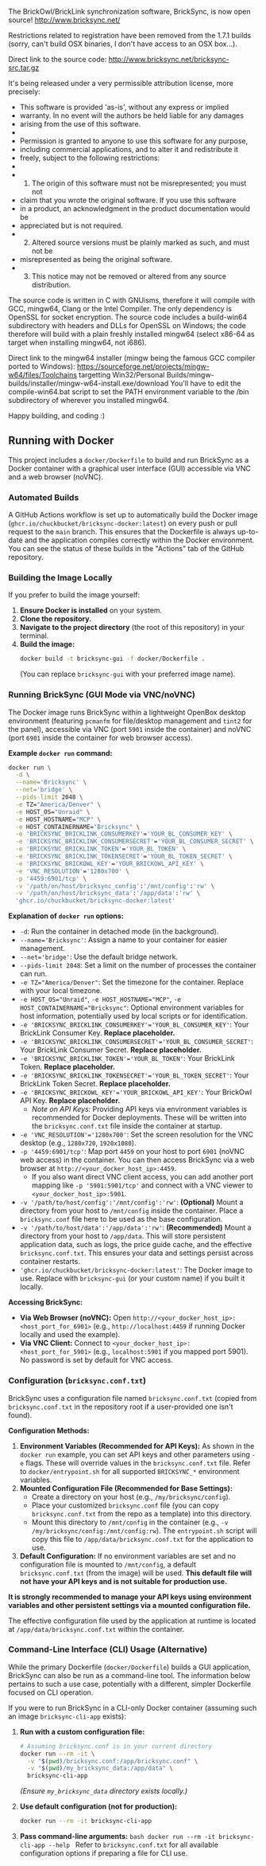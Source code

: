 The BrickOwl/BrickLink synchronization software, BrickSync, is now open source!
http://www.bricksync.net/

Restrictions related to registration have been removed from the 1.7.1 builds (sorry, can't build OSX binaries, I don't have access to an OSX box...).

Direct link to the source code:
http://www.bricksync.net/bricksync-src.tar.gz

It's being released under a very permissible attribution license, more precisely:

- This software is provided 'as-is', without any express or implied
- warranty. In no event will the authors be held liable for any damages
- arising from the use of this software.
-
- Permission is granted to anyone to use this software for any purpose,
- including commercial applications, and to alter it and redistribute it
- freely, subject to the following restrictions:
-
- 1. The origin of this software must not be misrepresented; you must not
- claim that you wrote the original software. If you use this software
- in a product, an acknowledgment in the product documentation would be
- appreciated but is not required.
- 2. Altered source versions must be plainly marked as such, and must not be
- misrepresented as being the original software.
- 3. This notice may not be removed or altered from any source distribution.

The source code is written in C with GNUisms, therefore it will compile with GCC, mingw64, Clang or the Intel Compiler. The only dependency is OpenSSL for socket encryption. The source code includes a build-win64 subdirectory with headers and DLLs for OpenSSL on Windows; the code therefore will build with a plain freshly installed mingw64 (select x86-64 as target when installing mingw64, not i686).

Direct link to the mingw64 installer (mingw being the famous GCC compiler ported to Windows):
https://sourceforge.net/projects/mingw-w64/files/Toolchains targetting Win32/Personal Builds/mingw-builds/installer/mingw-w64-install.exe/download
You'll have to edit the compile-win64.bat script to set the PATH environment variable to the /bin subdirectory of wherever you installed mingw64.

Happy building, and coding :)

## Running with Docker

This project includes a `docker/Dockerfile` to build and run BrickSync as a Docker container with a graphical user interface (GUI) accessible via VNC and a web browser (noVNC).

### Automated Builds

A GitHub Actions workflow is set up to automatically build the Docker image (`ghcr.io/chuckbucket/bricksync-docker:latest`) on every push or pull request to the `main` branch. This ensures that the Dockerfile is always up-to-date and the application compiles correctly within the Docker environment. You can see the status of these builds in the "Actions" tab of the GitHub repository.

### Building the Image Locally

If you prefer to build the image yourself:

1.  **Ensure Docker is installed** on your system.
2.  **Clone the repository.**
3.  **Navigate to the project directory** (the root of this repository) in your terminal.
4.  **Build the image:**
    ```bash
    docker build -t bricksync-gui -f docker/Dockerfile .
    ```
    (You can replace `bricksync-gui` with your preferred image name).

### Running BrickSync (GUI Mode via VNC/noVNC)

The Docker image runs BrickSync within a lightweight OpenBox desktop environment (featuring `pcmanfm` for file/desktop management and `tint2` for the panel), accessible via VNC (port `5901` inside the container) and noVNC (port `6901` inside the container for web browser access).

**Example `docker run` command:**

```bash
docker run \
  -d \
  --name='Bricksync' \
  --net='bridge' \
  --pids-limit 2048 \
  -e TZ="America/Denver" \
  -e HOST_OS="Unraid" \
  -e HOST_HOSTNAME="MCP" \
  -e HOST_CONTAINERNAME="Bricksync" \
  -e 'BRICKSYNC_BRICKLINK_CONSUMERKEY'='YOUR_BL_CONSUMER_KEY' \
  -e 'BRICKSYNC_BRICKLINK_CONSUMERSECRET'='YOUR_BL_CONSUMER_SECRET' \
  -e 'BRICKSYNC_BRICKLINK_TOKEN'='YOUR_BL_TOKEN' \
  -e 'BRICKSYNC_BRICKLINK_TOKENSECRET'='YOUR_BL_TOKEN_SECRET' \
  -e 'BRICKSYNC_BRICKOWL_KEY'='YOUR_BRICKOWL_API_KEY' \
  -e 'VNC_RESOLUTION'='1280x700' \
  -p '4459:6901/tcp' \
  -v '/path/on/host/bricksync_config':'/mnt/config':'rw' \
  -v '/path/on/host/bricksync_data':'/app/data':'rw' \
  'ghcr.io/chuckbucket/bricksync-docker:latest'
```

**Explanation of `docker run` options:**

- `-d`: Run the container in detached mode (in the background).
- `--name='Bricksync'`: Assign a name to your container for easier management.
- `--net='bridge'`: Use the default bridge network.
- `--pids-limit 2048`: Set a limit on the number of processes the container can run.
- `-e TZ="America/Denver"`: Set the timezone for the container. Replace with your local timezone.
- `-e HOST_OS="Unraid"`, `-e HOST_HOSTNAME="MCP"`, `-e HOST_CONTAINERNAME="Bricksync"`: Optional environment variables for host information, potentially used by local scripts or for identification.
- `-e 'BRICKSYNC_BRICKLINK_CONSUMERKEY'='YOUR_BL_CONSUMER_KEY'`: Your BrickLink Consumer Key. **Replace placeholder.**
- `-e 'BRICKSYNC_BRICKLINK_CONSUMERSECRET'='YOUR_BL_CONSUMER_SECRET'`: Your BrickLink Consumer Secret. **Replace placeholder.**
- `-e 'BRICKSYNC_BRICKLINK_TOKEN'='YOUR_BL_TOKEN'`: Your BrickLink Token. **Replace placeholder.**
- `-e 'BRICKSYNC_BRICKLINK_TOKENSECRET'='YOUR_BL_TOKEN_SECRET'`: Your BrickLink Token Secret. **Replace placeholder.**
- `-e 'BRICKSYNC_BRICKOWL_KEY'='YOUR_BRICKOWL_API_KEY'`: Your BrickOwl API Key. **Replace placeholder.**
  - _Note on API Keys:_ Providing API keys via environment variables is recommended for Docker deployments. These will be written into the `bricksync.conf.txt` file inside the container at startup.
- `-e 'VNC_RESOLUTION'='1280x700'`: Set the screen resolution for the VNC desktop (e.g., `1280x720`, `1920x1080`).
- `-p '4459:6901/tcp'`: Map port `4459` on your host to port `6901` (noVNC web access) in the container. You can then access BrickSync via a web browser at `http://<your_docker_host_ip>:4459`.
  - If you also want direct VNC client access, you can add another port mapping like `-p '5901:5901/tcp'` and connect with a VNC viewer to `<your_docker_host_ip>:5901`.
- `-v '/path/to/host/config':'/mnt/config':'rw'`: **(Optional)** Mount a directory from your host to `/mnt/config` inside the container. Place a `bricksync.conf` file here to be used as the base configuration.
- `-v '/path/to/host/data':'/app/data':'rw'`: **(Recommended)** Mount a directory from your host to `/app/data`. This will store persistent application data, such as logs, the price guide cache, and the effective `bricksync.conf.txt`. This ensures your data and settings persist across container restarts.
- `'ghcr.io/chuckbucket/bricksync-docker:latest'`: The Docker image to use. Replace with `bricksync-gui` (or your custom name) if you built it locally.

**Accessing BrickSync:**

- **Via Web Browser (noVNC):** Open `http://<your_docker_host_ip>:<host_port_for_6901>` (e.g., `http://localhost:4459` if running Docker locally and used the example).
- **Via VNC Client:** Connect to `<your_docker_host_ip>:<host_port_for_5901>` (e.g., `localhost:5901` if you mapped port 5901). No password is set by default for VNC access.

### Configuration (`bricksync.conf.txt`)

BrickSync uses a configuration file named `bricksync.conf.txt` (copied from `bricksync.conf.txt` in the repository root if a user-provided one isn't found).

**Configuration Methods:**

1.  **Environment Variables (Recommended for API Keys):** As shown in the `docker run` example, you can set API keys and other parameters using `-e` flags. These will override values in the `bricksync.conf.txt` file. Refer to `docker/entrypoint.sh` for all supported `BRICKSYNC_*` environment variables.
2.  **Mounted Configuration File (Recommended for Base Settings):**
    - Create a directory on your host (e.g., `/my/bricksync/config`).
    - Place your customized `bricksync.conf` file (you can copy `bricksync.conf.txt` from the repo as a template) into this directory.
    - Mount this directory to `/mnt/config` in the container (e.g., `-v /my/bricksync/config:/mnt/config:rw`). The `entrypoint.sh` script will copy this file to `/app/data/bricksync.conf.txt` for the application to use.
3.  **Default Configuration:** If no environment variables are set and no configuration file is mounted to `/mnt/config`, a default `bricksync.conf.txt` (from the image) will be used. **This default file will not have your API keys and is not suitable for production use.**

**It is strongly recommended to manage your API keys using environment variables and other persistent settings via a mounted configuration file.**

The effective configuration file used by the application at runtime is located at `/app/data/bricksync.conf.txt` within the container.

### Command-Line Interface (CLI) Usage (Alternative)

While the primary Dockerfile (`docker/Dockerfile`) builds a GUI application, BrickSync can also be run as a command-line tool. The information below pertains to such a use case, potentially with a different, simpler Dockerfile focused on CLI operation.

If you were to run BrickSync in a CLI-only Docker container (assuming such an image `bricksync-cli-app` exists):

1.  **Run with a custom configuration file:**

    ```bash
    # Assuming bricksync.conf is in your current directory
    docker run --rm -it \
      -v "$(pwd)/bricksync.conf:/app/bricksync.conf" \
      -v "$(pwd)/my_bricksync_data:/app/data" \
      bricksync-cli-app
    ```

    _(Ensure `my_bricksync_data` directory exists locally.)_

2.  **Use default configuration (not for production):**

    ```bash
    docker run --rm -it bricksync-cli-app
    ```

3.  **Pass command-line arguments:**
    `bash
docker run --rm -it bricksync-cli-app --help
`
    Refer to `bricksync.conf.txt` for all available configuration options if preparing a file for CLI use.
